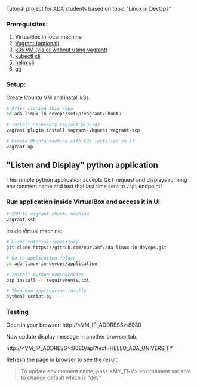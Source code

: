 Tutorial project for ADA students based on topic "Linux in DevOps"

### Prerequisites:

1. VirtualBox in local machine
2. [Vagrant (optional)](https://developer.hashicorp.com/vagrant/downloads)
3. [k3s VM (via or without using vagrant)](https://docs.k3s.io/quick-start#install-script)
4. [kubectl cli](https://kubernetes.io/docs/tasks/tools/install-kubectl-linux/#install-kubectl-binary-with-curl-on-linux)
5. [helm cli](https://helm.sh/docs/intro/install/#from-script)
6. [git](https://git-scm.com/book/en/v2/Getting-Started-Installing-Git)

### Setup:

Create Ubuntu VM and install k3s
```bash
# After cloning this repo
cd ada-linux-in-devops/setup/vagrant/ubuntu

# Install necessary vagrant plugins
vagrant plugin install vagrant-vbguest vagrant-scp

# Create Ubuntu machine with k3s installed in it
vagrant up

```
## "Listen and Display" python application
This simple python application accepts GET request and displays running 
environment name and text that last time sent to `/api` endpoint!
### Run application inside VirtualBox and access it in UI
```bash
# SSH to vagrant ubuntu machine
vagrant ssh
```

Inside Virtual machine:
```bash
# Clone tutorial repository
git clone https://github.com/nurlanf/ada-linux-in-devops.git

# Go to application folder
cd ada-linux-in-devops/application

# Install python dependencies
pip install -r requirements.txt

# Then Run application locally
python3 script.py
```

### Testing
Open in your browser:
http://<VM_IP_ADDRESS>:8080

Now update display message in another browser tab:

http://<VM_IP_ADDRESS>:8080/api?text=HELLO_ADA_UNIVERSITY

Refresh the page in browser to see the result!

> To update environment name, pass <MY_ENV> environment variable to change default which is "dev"